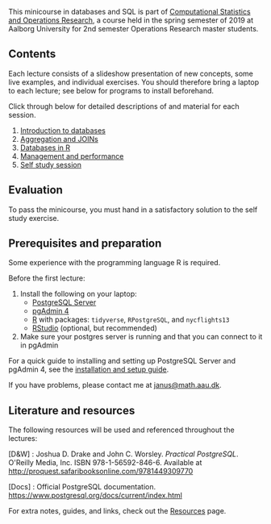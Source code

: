This minicourse in databases and SQL is part of [Computational Statistics and Operations Research](https://www.moodle.aau.dk/course/view.php?id=28948), a course held in the spring semester of 2019 at Aalborg University for 2nd semester Operations Research master students.


## Contents

Each lecture consists of a slideshow presentation of new concepts, some live examples, and individual exercises.
You should therefore bring a laptop to each lecture; see below for programs to install beforehand.

Click through below for detailed descriptions of and material for each session.

1. [Introduction to databases](lectures/01-introduction)
1. [Aggregation and JOINs](lectures/02-aggregation)
1. [Databases in R](lectures/03-tidyverse)
1. [Management and performance](lectures/04-management)
1. [Self study session](lectures/self-study)


## Evaluation

To pass the minicourse, you must hand in a satisfactory solution to the self study exercise.


## Prerequisites and preparation

Some experience with the programming language R is required.

Before the first lecture:

1. Install the following on your laptop:
    + [PostgreSQL Server](http://www.postgresql.org/download)
    + [pgAdmin 4](https://www.pgadmin.org/download)
    + [R](https://cran.r-project.org/) with packages: `tidyverse`, `RPostgreSQL`, and `nycflights13`
    + [RStudio](https://www.rstudio.com) (optional, but recommended)
1. Make sure your postgres server is running and that you can connect to it in pgAdmin

For a quick guide to installing and setting up PostgreSQL Server and pgAdmin 4, see the [installation and setup guide](resources/installation).

If you have problems, please contact me at <janus@math.aau.dk>.


## Literature and resources

The following resources will be used and referenced throughout the lectures:

[D&W]
: Joshua D. Drake and John C. Worsley. *Practical PostgreSQL*.  O'Reilly Media, Inc. ISBN 978-1-56592-846-6.
Available at <http://proquest.safaribooksonline.com/9781449309770>

[Docs]
: Official PostgreSQL documentation. <https://www.postgresql.org/docs/current/index.html>

For extra notes, guides, and links, check out the [Resources](resources) page.
